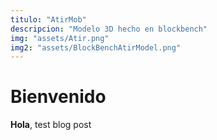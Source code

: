 ```yaml
---
titulo: "AtirMob"
descripcion: "Modelo 3D hecho en blockbench"
img: "assets/Atir.png"
img2: "assets/BlockBenchAtirModel.png"
---
```


# Bienvenido

**Hola**, test blog post

